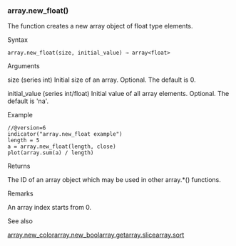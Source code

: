 ### array.new\_float()

The function creates a new array object of float type elements.

Syntax

```
array.new_float(size, initial_value) → array<float>
```

Arguments

size (series int) Initial size of an array. Optional. The default is 0.

initial\_value (series int/float) Initial value of all array elements. Optional. The default is 'na'.

Example

```
//@version=6  
indicator("array.new_float example")  
length = 5  
a = array.new_float(length, close)  
plot(array.sum(a) / length)
```

Returns

The ID of an array object which may be used in other array.\*() functions.

Remarks

An array index starts from 0.

See also

[array.new\_color](#fun_array.new_color)[array.new\_bool](#fun_array.new_bool)[array.get](#fun_array.get)[array.slice](#fun_array.slice)[array.sort](#fun_array.sort)
